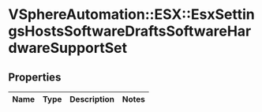# VSphereAutomation::ESX::EsxSettingsHostsSoftwareDraftsSoftwareHardwareSupportSet

## Properties
Name | Type | Description | Notes
------------ | ------------- | ------------- | -------------


